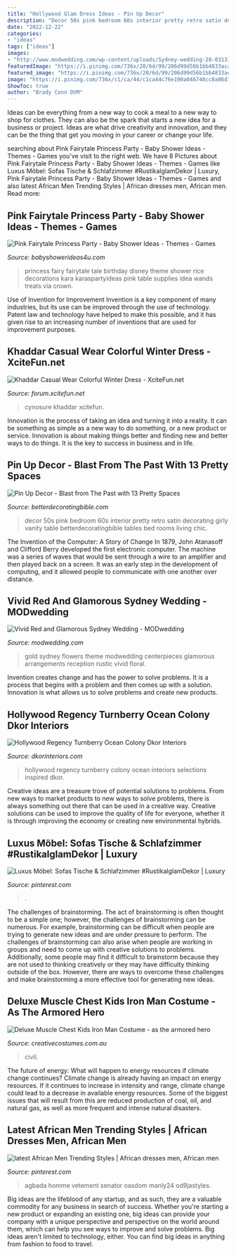 ```yaml
---
title: "Hollywood Glam Dress Ideas - Pin Up Decor"
description: "Decor 50s pink bedroom 60s interior pretty retro satin decorating girly vanity table betterdecoratingbible tables bed rooms living chic"
date: "2022-12-22"
categories:
- "ideas"
tags: ["ideas"]
images:
- "http://www.modwedding.com/wp-content/uploads/Sydney-wedding-28-031316ac-720x1081.jpeg"
featuredImage: "https://i.pinimg.com/736x/20/6d/99/206d99d56b1bb4833acaf5903a6b7f57.jpg"
featured_image: "https://i.pinimg.com/736x/20/6d/99/206d99d56b1bb4833acaf5903a6b7f57.jpg"
image: "https://i.pinimg.com/736x/c1/ca/44/c1ca44c76e190a046748cc8a06d11317.jpg"
ShowToc: true
author: "Brady Conn DVM"
---
```



Ideas can be everything from a new way to cook a meal to a new way to shop for clothes. They can also be the spark that starts a new idea for a business or project. Ideas are what drive creativity and innovation, and they can be the thing that get you moving in your career or change your life.

	

		
searching about Pink Fairytale Princess Party - Baby Shower Ideas - Themes - Games you've visit to the right web. We have 8 Pictures about Pink Fairytale Princess Party - Baby Shower Ideas - Themes - Games like Luxus Möbel: Sofas Tische &amp; Schlafzimmer #RustikalglamDekor | Luxury, Pink Fairytale Princess Party - Baby Shower Ideas - Themes - Games and also latest African Men Trending Styles | African dresses men, African men. Read more:
		
    
## Pink Fairytale Princess Party - Baby Shower Ideas - Themes - Games

<img loading=lazy src="http://www.babyshowerideas4u.com/wp-content/uploads/2014/01/princess-111.jpg" onerror="this.onerror=null;this.src='https://tse1.mm.bing.net/th?id=OIP.IPOWZ2xvibcrU7dCzx-tngHaLH&amp;pid=15.1';" alt="Pink Fairytale Princess Party - Baby Shower Ideas - Themes - Games">

_Source: babyshowerideas4u.com_

>princess fairy fairytale tale birthday disney theme shower rice decorations kara karaspartyideas pink table supplies idea wands treats via crown. 

	

Use of Invention for Improvement
Invention is a key component of many industries, but its use can be improved through the use of technology. Patent law and technology have helped to make this possible, and it has given rise to an increasing number of inventions that are used for improvement purposes.

    
## Khaddar Casual Wear Colorful Winter Dress - XciteFun.net

<img loading=lazy src="https://img.xcitefun.net/users/2012/12/311076,xcitefun-khaddar-casual-wear-colorful-winter-dres.jpg" onerror="this.onerror=null;this.src='https://tse3.mm.bing.net/th?id=OIP.sdiYPR5zmtiDCUGpUzVngQHaLH&amp;pid=15.1';" alt="Khaddar Casual Wear Colorful Winter Dress - XciteFun.net">

_Source: forum.xcitefun.net_

>cynosure khaddar xcitefun. 

	

Innovation is the process of taking an idea and turning it into a reality. It can be something as simple as a new way to do something, or a new product or service. Innovation is about making things better and finding new and better ways to do things. It is the key to success in business and in life.

    
## Pin Up Decor - Blast From The Past With 13 Pretty Spaces

<img loading=lazy src="http://betterdecoratingbible.com/wp-content/uploads/2013/10/retro-pin-up-decor-girly-50s-60s-style-interior-design-better-decorating-bible-blog-ideas-how-to-satin-velvet.jpg" onerror="this.onerror=null;this.src='https://tse3.mm.bing.net/th?id=OIP.c-WWQotDPmtCaWeedRF3_AHaKi&amp;pid=15.1';" alt="Pin Up Decor - Blast from The Past with 13 Pretty Spaces">

_Source: betterdecoratingbible.com_

>decor 50s pink bedroom 60s interior pretty retro satin decorating girly vanity table betterdecoratingbible tables bed rooms living chic. 

	

The Invention of the Computer: A Story of Change
In 1879, John Atanasoff and Clifford Berry developed the first electronic computer. The machine was a series of waves that would be sent through a wire to an amplifier and then played back on a screen. It was an early step in the development of computing, and it allowed people to communicate with one another over distance.

    
## Vivid Red And Glamorous Sydney Wedding - MODwedding

<img loading=lazy src="http://www.modwedding.com/wp-content/uploads/Sydney-wedding-28-031316ac-720x1081.jpeg" onerror="this.onerror=null;this.src='https://tse3.mm.bing.net/th?id=OIP.FHobqSdJVk2NGo5smzdVewHaLH&amp;pid=15.1';" alt="Vivid Red and Glamorous Sydney Wedding - MODwedding">

_Source: modwedding.com_

>gold sydney flowers theme modwedding centerpieces glamorous arrangements reception rustic vivid floral. 

	

Invention creates change and has the power to solve problems. It is a process that begins with a problem and then comes up with a solution. Innovation is what allows us to solve problems and create new products.

    
## Hollywood Regency Turnberry Ocean Colony Dkor Interiors

<img loading=lazy src="https://www.dkorinteriors.com/wp-content/uploads/2014/09/Hollywood-Regency-5.jpg" onerror="this.onerror=null;this.src='https://tse1.mm.bing.net/th?id=OIP.tSO8G1ba0TnEOnfixM6MYQHaLH&amp;pid=15.1';" alt="Hollywood Regency Turnberry Ocean Colony Dkor Interiors">

_Source: dkorinteriors.com_

>hollywood regency turnberry colony ocean interiors selections inspired dkor. 

	

Creative ideas are a treasure trove of potential solutions to problems. From new ways to market products to new ways to solve problems, there is always something out there that can be used in a creative way. Creative solutions can be used to improve the quality of life for everyone, whether it is through improving the economy or creating new environmental hybrids.

    
## Luxus Möbel: Sofas Tische &amp; Schlafzimmer #RustikalglamDekor | Luxury

<img loading=lazy src="https://i.pinimg.com/736x/c1/ca/44/c1ca44c76e190a046748cc8a06d11317.jpg" onerror="this.onerror=null;this.src='https://tse4.mm.bing.net/th?id=OIP.LFF-vvund9iIUK2CjTYDEAHaJ3&amp;pid=15.1';" alt="Luxus Möbel: Sofas Tische &amp; Schlafzimmer #RustikalglamDekor | Luxury">

_Source: pinterest.com_

>. 

	

The challenges of brainstorming.
The act of brainstorming is often thought to be a simple one; however, the challenges of brainstorming can be numerous. For example, brainstorming can be difficult when people are trying to generate new ideas and are under pressure to perform. The challenges of brainstorming can also arise when people are working in groups and need to come up with creative solutions to problems. Additionally, some people may find it difficult to brainstorm because they are not used to thinking creatively or they may have difficulty thinking outside of the box. However, there are ways to overcome these challenges and make brainstorming a more effective tool for generating new ideas.

    
## Deluxe Muscle Chest Kids Iron Man Costume - As The Armored Hero

<img loading=lazy src="https://www.creativecostumes.com.au/wp-content/uploads/2020/09/Deluxe-Muscle-Chest-Kids-Iron-Man-Costume.jpg" onerror="this.onerror=null;this.src='https://tse3.mm.bing.net/th?id=OIP.qh2d_jnrSutIwX9oADK6ewHaNU&amp;pid=15.1';" alt="Deluxe Muscle Chest Kids Iron Man Costume - as the armored hero">

_Source: creativecostumes.com.au_

>civil. 

	

The future of energy: What will happen to energy resources if climate change continues?
Climate change is already having an impact on energy resources. If it continues to increase in intensity and range, climate change could lead to a decrease in available energy resources. Some of the biggest issues that will result from this are reduced production of coal, oil, and natural gas, as well as more frequent and intense natural disasters.

    
## Latest African Men Trending Styles | African Dresses Men, African Men

<img loading=lazy src="https://i.pinimg.com/736x/20/6d/99/206d99d56b1bb4833acaf5903a6b7f57.jpg" onerror="this.onerror=null;this.src='https://tse4.mm.bing.net/th?id=OIP.SAj0W8u2_xB_9LiUF-zbFQHaNC&amp;pid=15.1';" alt="latest African Men Trending Styles | African dresses men, African men">

_Source: pinterest.com_

>agbada homme vetement senator oasdom manly24 od9jastyles. 

	

Big ideas are the lifeblood of any startup, and as such, they are a valuable commodity for any business in search of success. Whether you're starting a new product or expanding an existing one, big ideas can provide your company with a unique perspective and perspective on the world around them, which can help you see ways to improve and solve problems. Big ideas aren't limited to technology, either. You can find big ideas in anything from fashion to food to travel.

